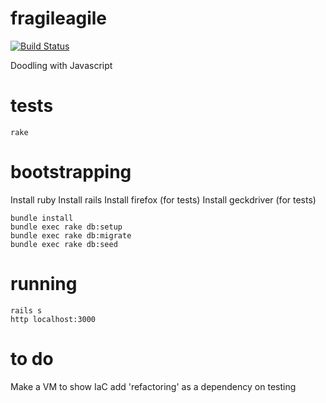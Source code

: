 # fragileagile

[![Build Status](https://travis-ci.org/ihassin/fragileagile.svg?branch=master)](https://travis-ci.org/ihassin/fragileagile)

Doodling with Javascript

# tests

```
rake
```

# bootstrapping

Install ruby
Install rails
Install firefox (for tests)
Install geckdriver (for tests)

```
bundle install
bundle exec rake db:setup
bundle exec rake db:migrate
bundle exec rake db:seed
```

# running

```
rails s
http localhost:3000
```


# to do
Make a VM to show IaC
add 'refactoring' as a dependency on testing
